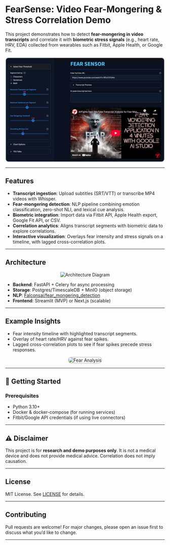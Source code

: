 # FearSense: Video Fear-Mongering & Stress Correlation Demo

This project demonstrates how to detect **fear-mongering in video transcripts** and correlate it with **biometric stress signals** (e.g., heart rate, HRV, EDA) collected from wearables such as Fitbit, Apple Health, or Google Fit.

<p align="center">
  <img src="assets/falsconai-fear-sensor.png" alt="Fear Analysis" width="500" style="border: 2px solid #d3d3d3; border-radius: 10px;"/>
</p>

---

## Features

* **Transcript ingestion**: Upload subtitles (SRT/VTT) or transcribe MP4 videos with Whisper.
* **Fear-mongering detection**: NLP pipeline combining emotion classification, zero-shot NLI, and lexical cue analysis.
* **Biometric integration**: Import data via Fitbit API, Apple Health export, Google Fit API, or CSV.
* **Correlation analytics**: Aligns transcript segments with biometric data to explore correlations.
* **Interactive visualization**: Overlays fear intensity and stress signals on a timeline, with lagged cross-correlation plots.

---

## Architecture

<!-- ```
Video Transcript → NLP Fear Score → Alignment → Analytics → Visualization
                    ↑                        ↑
        Biometrics (Fitbit/Apple/Google/CSV) │
``` -->

<!-- ![Alt text](assets/architecture_diagram-v1.jpg) -->

<p align="center">
  <img src="assets/architecture_diagram-v1.jpg" alt="Architecture Diagram" style="width:75%;"/>
</p>

* **Backend**: FastAPI + Celery for async processing
* **Storage**: Postgres/TimescaleDB + MinIO (object storage)
* **NLP**: [Falconsai/fear_mongering_detection](https://huggingface.co/Falconsai/fear_mongering_detection)
* **Frontend**: Streamlit (MVP) or Next.js (scalable)

---

## Example Insights

* Fear intensity timeline with highlighted transcript segments.
* Overlay of heart rate/HRV against fear spikes.
* Lagged cross-correlation plots to see if fear spikes precede stress responses.

<!-- ![Alt text](assets/fear-analysis.png) -->

<p align="center">
  <img src="assets/fear-analysis.png" alt="Fear Analysis" width="450" style="border: 2px solid #d3d3d3; border-radius: 10px;"/>
</p>

---

## 🚀 Getting Started

### Prerequisites

* Python 3.10+
* Docker & docker-compose (for running services)
* Fitbit/Google API credentials (if using live connectors)

---

## ⚠️ Disclaimer

This project is for **research and demo purposes only**. It is not a medical device and does not provide medical advice. Correlation does not imply causation.

---

## License

MIT License. See [LICENSE](LICENSE) for details.

---

## Contributing

Pull requests are welcome! For major changes, please open an issue first to discuss what you’d like to change.

---


